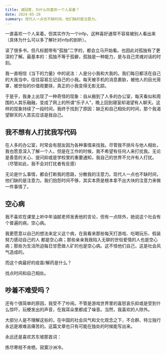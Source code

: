 ```yaml
---
title: 请回答，为什么你喜欢一个人呆着？
date: 2024-05-28
summary: 现代人一点也不缺时间，他们缺的是注意力。
---
```



一直喜欢一个人呆着。但其实作为一个infp，这种喜好通常不容易被别人看出来（具体为什么可以多了解针对infp的剖析）。

读了很多书，但凡标题带有“孤独”二字的，都会立马开始看。也因此对孤独有了更深的了解。最基本的：孤独不等于孤僻，孤独是一种能力，是与自己灵魂对话的时刻。

我一直相信《当下的力量》中的说法：人是分小我和大我的。我们每日都活在自己的大我当中，往往容易忘记自己的小我。每天被手机的消息裹胁，被他人的目光笼罩，被世俗的价值观要挟，真正的小我变得无影无踪。

于是乎，我身上出现了一种奇怪的现象：自从搬到了人多的办公室，每天看似和周围的人其乐融融，变成了网上的所谓“乐子人”，晚上回到寝室却渴望有人聊天。这样的现象持续了一段时间，我终于找到了原因：缺乏和自己相处的时间，那个我渴望聊天的人其实应该是我自己。

## 我不想有人打扰我写代码

在人多的办公室，时常会有朋友因为各种事情来找我。尽管我不排斥与他人相处，我也愿意深入了解一个人，但是在工作的时候，我不希望有任何人来打扰我。无论是善意的关心、提问抑或是学校里的重要通知，我自己的世界不允许有人打扰。（尽管如此，我不会对打扰者有反感）

无论是什么事情，都会打断我的思路，分散我的注意力。现代人一点也不缺时间，他们缺的是注意力。我们抱怨时间不够，其实本质是根本拿不出大块的注意力来做一件事情了。

## 空心病

我不喜欢在课堂上听中年油腻老师发表他的言论，但有一点除外，她说这个社会有个普遍的病，空心病。

我更愿意以自己的想法来定义这个病，在我看来那些每天打游戏、吃喝玩乐、假装努力感动自己的人 都是空心病；那些亲亲我我陷入无聊的世俗爱情的人也是空心病；那些为生活所迫每日甘愿做人矿的也是空心病。这不怪他们自己，这是社会风气造成的。

而这个病最好的疫苗/解药是什么？

找点时间和自己相处。

## 吵着不难受吗？

还有个很简单的原因，我受不了吵闹。不管是游戏世界里的喜怒哀乐抑或是受到什么惊吓，玩梗发出的声音，在我耳朵里都成了噪音。当然，我喜欢的人除外。

大部分人是不理解这些的，在中国的社会风气和文化观念之下，不合群、特立独行永远是艰难且痛苦的。这篇文章也只有可能在独处的时候能写出来。

永远还是喜欢苏东坡那首词：

拣尽寒枝不肯栖，寂寞沙洲冷。
